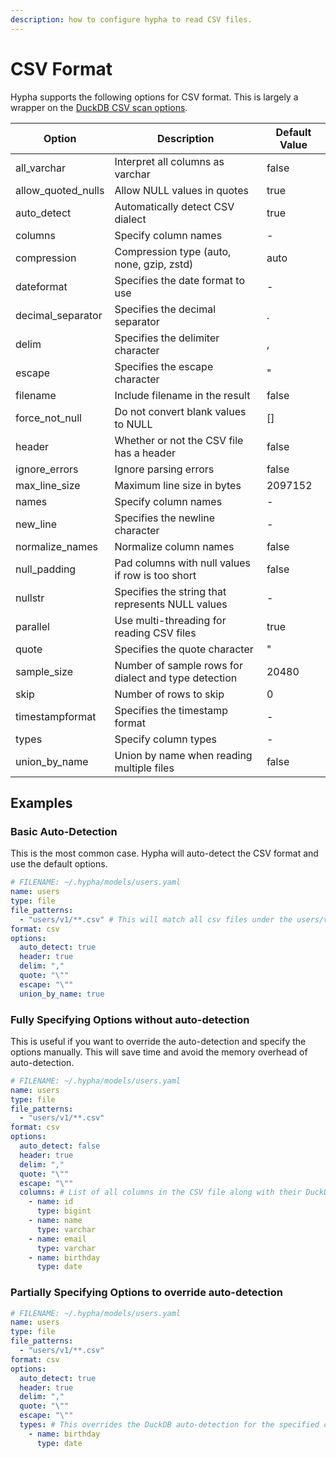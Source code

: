 ```yaml
---
description: how to configure hypha to read CSV files.
---
```


# CSV Format

Hypha supports the following options for CSV format. This is largely a wrapper on the [DuckDB CSV scan options](https://duckdb.org/docs/data/csv/overview.html#parameters).

| Option               | Description                                          | Default Value |
| -------------------- | ---------------------------------------------------- | ------------- |
| all\_varchar         | Interpret all columns as varchar                     | false         |
| allow\_quoted\_nulls | Allow NULL values in quotes                          | true          |
| auto\_detect         | Automatically detect CSV dialect                     | true          |
| columns              | Specify column names                                 | -             |
| compression          | Compression type (auto, none, gzip, zstd)            | auto          |
| dateformat           | Specifies the date format to use                     | -             |
| decimal\_separator   | Specifies the decimal separator                      | .             |
| delim                | Specifies the delimiter character                    | ,             |
| escape               | Specifies the escape character                       | "             |
| filename             | Include filename in the result                       | false         |
| force\_not\_null     | Do not convert blank values to NULL                  | \[]           |
| header               | Whether or not the CSV file has a header             | false         |
| ignore\_errors       | Ignore parsing errors                                | false         |
| max\_line\_size      | Maximum line size in bytes                           | 2097152       |
| names                | Specify column names                                 | -             |
| new\_line            | Specifies the newline character                      | -             |
| normalize\_names     | Normalize column names                               | false         |
| null\_padding        | Pad columns with null values if row is too short     | false         |
| nullstr              | Specifies the string that represents NULL values     | -             |
| parallel             | Use multi-threading for reading CSV files            | true          |
| quote                | Specifies the quote character                        | "             |
| sample\_size         | Number of sample rows for dialect and type detection | 20480         |
| skip                 | Number of rows to skip                               | 0             |
| timestampformat      | Specifies the timestamp format                       | -             |
| types                | Specify column types                                 | -             |
| union\_by\_name      | Union by name when reading multiple files            | false         |

## Examples

### Basic Auto-Detection

This is the most common case. Hypha will auto-detect the CSV format and use the default options.

```yaml
# FILENAME: ~/.hypha/models/users.yaml
name: users
type: file
file_patterns:
  - "users/v1/**.csv" # This will match all csv files under the users/v1 prefix
format: csv
options:
  auto_detect: true
  header: true
  delim: ","
  quote: "\""
  escape: "\""
  union_by_name: true
```

### Fully Specifying Options without auto-detection

This is useful if you want to override the auto-detection and specify the options manually. This will save time and avoid the memory overhead of auto-detection.

```yaml
# FILENAME: ~/.hypha/models/users.yaml
name: users
type: file
file_patterns:
  - "users/v1/**.csv"
format: csv
options:
  auto_detect: false
  header: true
  delim: ","
  quote: "\""
  escape: "\""
  columns: # List of all columns in the CSV file along with their DuckDB types
    - name: id
      type: bigint
    - name: name
      type: varchar
    - name: email
      type: varchar
    - name: birthday
      type: date
```

### Partially Specifying Options to override auto-detection

```yaml
# FILENAME: ~/.hypha/models/users.yaml
name: users
type: file
file_patterns:
  - "users/v1/**.csv"
format: csv
options:
  auto_detect: true
  header: true
  delim: ","
  quote: "\""
  escape: "\""
  types: # This overrides the DuckDB auto-detection for the specified columns
    - name: birthday
      type: date
```
